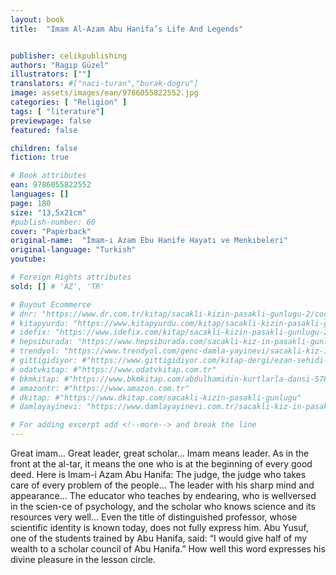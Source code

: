 ```yaml
---
layout: book
title:  "Imam Al-Azam Abu Hanifa’s Life And Legends"


publisher: celikpublishing
authors: "Ragıp Güzel"
illustrators: [""]
translators: #["naci-turan","burak-dogru"]
image: assets/images/ean/9786055822552.jpg
categories: [ "Religion" ]
tags: [ "literature"]
previewpage: false
featured: false

children: false
fiction: true

# Book attributes
ean: 9786055822552
languages: []
page: 180
size: "13,5x21cm"
#publish-number: 60
cover: "Paperback"
original-name:  "İmam-ı Azam Ebu Hanife Hayatı ve Menkıbeleri"
original-language: "Turkish"
youtube:

# Foreign Rights attributes
sold: [] # 'AZ', 'TR'

# Buyout Ecommerce
# dnr: "https://www.dr.com.tr/kitap/sacakli-kizin-pasakli-gunlugu-2/cocuk-ve-genclik/genclik-10-yas/roman-oyku/urunno=0001893059001"
# kitapyurdu: "https://www.kitapyurdu.com/kitap/sacakli-kizin-pasakli-gunlugu-2-/560122.html&filter_name=Sa%C3%A7akl%C4%B1+K%C4%B1z%27%C4%B1n+Pasakl%C4%B1+G%C3%BCnl%C3%BC%C4%9F%C3%BC+2"
# idefix: "https://www.idefix.com/kitap/sacakli-kizin-pasakli-gunlugu-2/cocuk-ve-genclik/genclik-10-yas/roman-oyku/urunno=0001893059001"
# hepsiburada: "https://www.hepsiburada.com/sacakli-kiz-in-pasakli-gunlugu-2-damla-yayinevi-p-HBV000012ER86"
# trendyol: "https://www.trendyol.com/genc-damla-yayinevi/sacakli-kiz-in-pasakli-gunlugu-2-p-54825777"
# gittigidiyor: #"https://www.gittigidiyor.com/kitap-dergi/ezan-sehidi-adnan-menderes_pdp_732728793"
# odatvkitap: #"https://www.odatvkitap.com.tr"
# bkmkitap: #"https://www.bkmkitap.com/abdulhamidin-kurtlarla-dansi-578226"
# amazontr: #"https://www.amazon.com.tr"
# dkitap: #"https://www.dkitap.com/sacakli-kizin-pasakli-gunlugu"
# damlayayinevi: "https://www.damlayayinevi.com.tr/sacakli-kiz-in-pasakli-gunlugu-2-bu-iste-bi-terslik-var"

# For adding excerpt add <!--more--> and break the line
---
```

Great imam... Great leader, great scholar... Imam
means leader. As in the front at the al-tar, it means
the one who is at the beginning of every good
deed.
Here is Imam-i Azam Abu Hanifa: The judge, the
judge who takes care of every problem of the people... The leader with his sharp mind and appearance... The educator who teaches by endearing,
who is wellversed in the scien-ce of psychology,
and the scholar who knows science and its resources very well...
Even the title of distinguished professor, whose
scientific identity is known today, does not fully express him. Abu Yusuf, one of the students trained
by Abu Hanifa, said: “I would give half of my wealth
to a scholar council of Abu Hanifa.” How well this
word expresses his divine pleasure in the lesson
circle.
<!--more--> 

